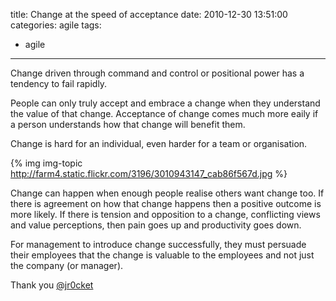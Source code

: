 title: Change at the speed of acceptance
date: 2010-12-30 13:51:00
categories: agile
tags: 
- agile 
---

Change driven through command and control or positional power has a tendency to fail rapidly.

People can only truly accept and embrace a change when they understand the value of that change.  Acceptance of change comes much more eaily if a person understands how that change will benefit them.

Change is hard for an individual, even harder for a team or organisation.

<!-- more -->

{% img img-topic http://farm4.static.flickr.com/3196/3010943147_cab86f567d.jpg %}

Change can happen when enough people realise others want change too.  If there is agreement on how that change happens then a positive outcome is more likely.  If there is tension and opposition to a change, conflicting views and value perceptions, then pain goes up and productivity goes down.

For management to introduce change successfully, they must persuade their employees that the change is valuable to the employees and not just the company (or manager).  

Thank you
[@jr0cket](https://twitter.com/jr0cket)
